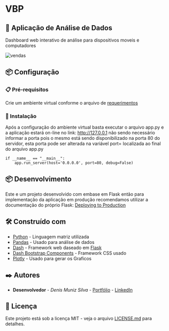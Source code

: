 # VBP
## 🚀 Aplicação de Análise de Dados
Dashboard web interativo de análise para dispositivos moveis e computadores

![vendas](https://user-images.githubusercontent.com/82631808/178117148-46acf8ec-dd49-47f0-8a6c-9a8a4a20afb4.png)


## 📦 Configuração

### 📋 Pré-requisitos

Crie um ambiente virtual conforme o arquivo de [requerimentos](https://github.com/denisms7/vbp_pmcs/blob/main/requirements.txt)


### 🔧 Instalação

Após a configuração do ambiente virtual basta executar o arquivo app.py e a aplicação estará on-line no link: http://127.0.0.1 não sendo necessário informar a porta pois o mesmo está sendo disponibilizado na porta 80 do servidor, esta porta pode ser alterada na variável port= localizada ao final do arquivo app.py

````
if __name__ == "__main__":
    app.run_server(host='0.0.0.0', port=80, debug=False)
````


## 📦 Desenvolvimento

Este e um projeto desenvolvido com embase em Flask então para implementação da aplicação em produção recomendamos utilizar a documentação do próprio Flask: [Deploying to Production](https://flask.palletsprojects.com/en/2.1.x/deploying/)


## 🛠️ Construído com

* [Python](https://www.python.org/) - Linguagem matriz utilizada
* [Pandas](https://pandas.pydata.org/) - Usado para análise de dados
* [Dash](https://plotly.com/dash/) - Framework web daseado em [Flask](https://flask.palletsprojects.com/en/2.1.x/)
* [Dash Bootstrap Components](https://dash-bootstrap-components.opensource.faculty.ai/) - Framework CSS usado
* [Plotly](https://plotly.com/python/) - Usado para gerar os Graficos



## ✒️ Autores

* **Desenvolvedor** - *Denis Muniz Silva* - [Portfólio](https://denisms7.github.io/portifolio_dms) - [LinkedIn](https://www.linkedin.com/in/denisms/)


## 📄 Licença

Este projeto está sob a licença MIT - veja o arquivo [LICENSE.md](https://github.com/denisms7/Supermarket_Sales_01/blob/main/LICENSE) para detalhes.
